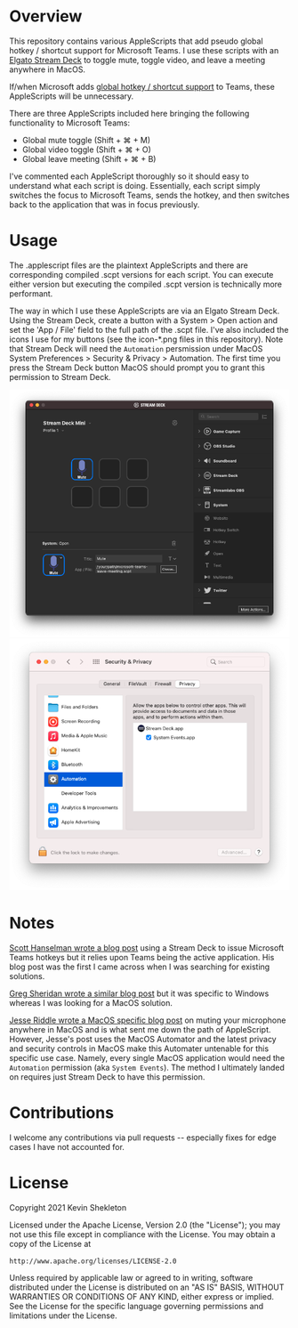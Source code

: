 # Overview

This repository contains various AppleScripts that add pseudo global hotkey / shortcut support for Microsoft Teams. I use these scripts with an [Elgato Stream Deck](https://www.elgato.com/en/stream-deck) to toggle mute, toggle video, and leave a meeting anywhere in MacOS.

If/when Microsoft adds [global hotkey / shortcut support](https://microsoftteams.uservoice.com/forums/555103-public/suggestions/31690408-register-global-hotkey) to Teams, these AppleScripts will be unnecessary.

There are three AppleScripts included here bringing the following functionality to Microsoft Teams:
- Global mute toggle (Shift + ⌘ + M)
- Global video toggle (Shift + ⌘ + O)
- Global leave meeting (Shift + ⌘ + B)

I've commented each AppleScript thoroughly so it should easy to understand what each script is doing. Essentially, each script simply switches the focus to Microsoft Teams, sends the hotkey, and then switches back to the application that was in focus previously.

# Usage

The .applescript files are the plaintext AppleScripts and there are corresponding compiled .scpt versions for each script. You can execute either version but executing the compiled .scpt version is technically more performant.

The way in which I use these AppleScripts are via an Elgato Stream Deck. Using the Stream Deck, create a button with a System > Open action and set the 'App / File' field to the full path of the .scpt file. I've also included the icons I use for my buttons (see the icon-*.png files in this repository). Note that Stream Deck will need the `Automation` persmission under MacOS System Preferences > Security & Privacy > Automation. The first time you press the Stream Deck button MacOS should prompt you to grant this permission to Stream Deck.

![](stream-deck-screenshot.png)
![](stream-deck-automation-permission-screenshot.png)

# Notes

[Scott Hanselman wrote a blog post](https://www.hanselman.com/blog/microsoft-teams-buttons-for-stream-deck-to-mute-share-hang-up-and-manage-cameras) using a Stream Deck to issue Microsoft Teams hotkeys but it relies upon Teams being the active application. His blog post was the first I came across when I was searching for existing solutions.

[Greg Sheridan wrote a similar blog post](https://greiginsydney.com/make-microsoft-teams-shortcuts-global/) but it was specific to Windows whereas I was looking for a MacOS solution.

[Jesse Riddle wrote a MacOS specific blog post](https://medium.com/macoclock/how-in-the-bleep-do-i-mute-my-mic-anywhere-on-macos-d2fa1185b13) on muting your microphone anywhere in MacOS and is what sent me down the path of AppleScript. However, Jesse's post uses the MacOS Automator and the latest privacy and security controls in MacOS make this Automater untenable for this specific use case. Namely, every single MacOS application would need the `Automation` permission (aka `System Events`). The method I ultimately landed on requires just Stream Deck to have this permission.

# Contributions

I welcome any contributions via pull requests -- especially fixes for edge cases I have not accounted for.

# License

Copyright 2021 Kevin Shekleton

Licensed under the Apache License, Version 2.0 (the "License");
you may not use this file except in compliance with the License.
You may obtain a copy of the License at

    http://www.apache.org/licenses/LICENSE-2.0

Unless required by applicable law or agreed to in writing, software
distributed under the License is distributed on an "AS IS" BASIS,
WITHOUT WARRANTIES OR CONDITIONS OF ANY KIND, either express or implied.
See the License for the specific language governing permissions and
limitations under the License.
